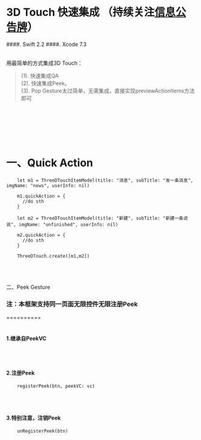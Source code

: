 # 3D Touch 快速集成 （持续关注[信息公告牌](https://github.com/CharlinFeng/Show)）
####. Swift 2.2
####. Xcode 7.3
<br/><br/>

用最简单的方式集成3D Touch：<br/>
> (1). 快速集成QA<br/>
> (2). 快速集成Peek。<br/>
> (3). Pop Gesture太过简单，无需集成，直接实现previewActionItems方法即可<br/>


<br/><br/><br/>
一、Quick Action
==========
        let m1 = ThreeDTouchItemModel(title: "消息", subTitle: "发一条消息", imgName: "news", userInfo: nil)
       
        m1.quickAction = {
          //do sth
        }
        
        let m2 = ThreeDTouchItemModel(title: "新建", subTitle: "新建一条说说", imgName: "unfinished", userInfo: nil)
        
        m2.quickAction = {
          //do sth
        }
        
        ThreeDTouch.create([m1,m2])

<br/><br/><br/>
二、Peek Gesture 

### 注：本框架支持同一页面无限控件无限注册Peek

==========
<br/><br/>
#### 1.继承自PeekVC
<br/><br/>

#### 2.注册Peek

        registerPeek(btn, peekVC: vc)
  
<br/><br/> 
#### 3.特别注意，注销Peek

        unRegisterPeek(btn)

